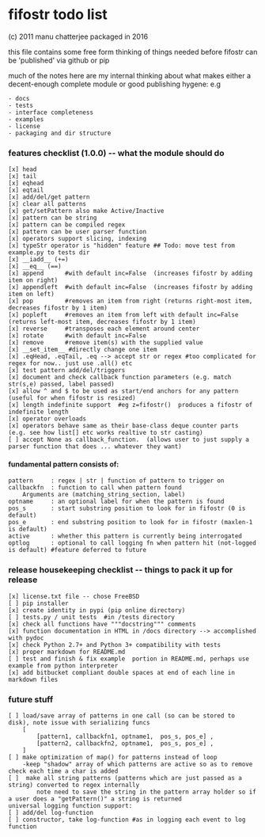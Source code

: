 # fifostr todo list  
(c) 2011 manu chatterjee  packaged in 2016 

this file contains some free form thinking of things needed before fifostr can be 'published' via github or pip

much of the notes here are my internal thinking about what makes either a decent-enough complete module or good publishing hygene:
e.g

	- docs
	- tests
	- interface completeness
	- examples
	- license
	- packaging and dir structure


### features checklist (1.0.0)  -- what the module should do
	[x] head
	[x] tail
	[x] eqhead
	[x] eqtail
	[x] add/del/get pattern
	[x] clear all patterns
	[x] get/setPattern also make Active/Inactive
	[x] pattern can be string
	[x] pattern can be compiled regex
	[x] pattern can be user parser function
	[x] operators support slicing, indexing
	[x] typeStr operator is "hidden" feature ## Todo: move test from example.py to tests dir
	[x] __iadd__ (+=)
	[x] __eq__ (==)
	[x] append 		#with default inc=False  (increases fifostr by adding item on right)
	[x] appendleft  #with default inc=False  (increases fifostr by adding item on left)
	[x] pop 		#removes an item from right (returns right-most item, decreases fifostr by 1 item)
	[x] popleft		#removes an item from left with default inc=False  (returns left-most item, decreases fifostr by 1 item)
	[x] reverse     #transposes each element around center
	[x] rotate		#with default inc=False
	[x] remove      #remove item(s) with the supplied value
	[x] __set_item__ #directly change one item 
	[x] .eqHead, .eqTail, .eq --> accept str or regex #too complicated for regex for now.. just use .all() etc
	[x] test pattern add/del/triggers
	[x] document and check callback function parameters (e.g. match str(s,e) passed, label passed)  
	[x] allow ^ and $ to be used as start/end anchors for any pattern (useful for when fifostr is resized)
	[x] length indefinite support  #eg z=fifostr()  produces a fifostr of indefinite length
	[x] operator overloads 
	[x] operators behave same as their base-class deque counter parts (e.g. see how list[] etc works realtive to str casting)
	[ ] accept None as callback_function.  (allows user to just supply a parser function that does ... whatever they want)

#### fundamental pattern consists of:
	pattern 	: regex | str | function of pattern to trigger on
	callbackfn 	: function to call when pattern found
		Arguments are (matching_string_section, label) 
	optname 	: an optional label for when the pattern is found
	pos_s		: start substring position to look for in fifostr (0 is default)
	pos_e		: end substring position to look for in fifostr (maxlen-1 is default)
	active		: whether this pattern is currently being interrogated
	optlog		: optional to call logging fn when pattern hit (not-logged is default) #feature deferred to future

### release housekeeping checklist  -- things to pack it up for release
	[x] license.txt file -- chose FreeBSD
	[ ] pip installer
	[x] create identity in pypi (pip online directory)
	[ ] tests.py / unit tests  #in /tests directory
	[x] check all functions have """docstring""" comments
	[x] function documentation in HTML in /docs directory --> accomplished with pydoc
	[x] check Python 2.7+ and Python 3+ compatibility with tests
	[x]	proper markdown for README.md
	[ ] test and finish & fix example  portion in README.md, perhaps use example from python interpreter  
	[x] add bitbucket compliant double spaces at end of each line in markdown files 
	

### future stuff 
	[ ] load/save array of patterns in one call (so can be stored to disk), note issue with serializing funcs
		[
			[pattern1, callbackfn1, optname1,  pos_s, pos_e] ,
			[pattern2, callbackfn2, optname1,  pos_s, pos_e] ,
		]
	[ ] make optimization of map() for patterns instead of loop  
		-keep "shadow" array of which patterns are active so as to remove check each time a char is added  
	[ ]  make all string patterns (patterns which are just passed as a string) converted to regex internally  
			note need to save the string in the pattern array holder so if a user does a "getPattern()" a string is returned  
	universal logging function support:
	[ ] add/del log-function  
	[ ] constructor, take log-function #as in logging each event to log function